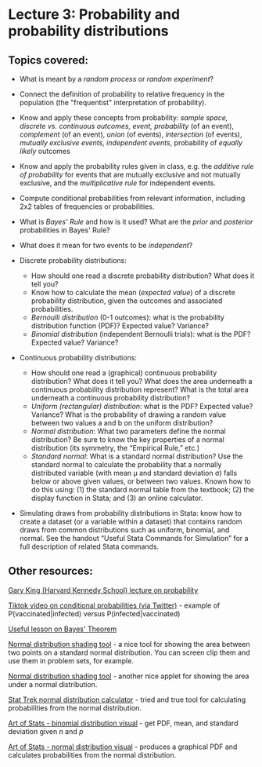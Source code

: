 # Lecture 3: Probability and probability distributions

## Topics covered:

* What is meant by a *random process* or *random experiment*?

* Connect the definition of probability to relative frequency in the population (the "frequentist" interpretation of probability).

* Know and apply these concepts from probability: *sample space, discrete vs. continuous outcomes, event, probability* (of an event), *complement* (of an event), *union* (of events), *intersection* (of events), *mutually exclusive events, independent events*, probability of *equally likely* outcomes

* Know and apply the probability rules given in class, e.g. the *additive rule of probability* for events that are mutually exclusive and not mutually exclusive, and the *multiplicative rule* for independent events.

* Compute conditional probabilities from relevant information, including 2x2 tables of frequencies or probabilities.

* What is *Bayes' Rule* and how is it used? What are the *prior* and *posterior* probabilities in Bayes' Rule?

* What does it mean for two events to be *independent*?

* Discrete probability distributions:
	* How should one read a discrete probability distribution? What does it tell you?
	* Know how to calculate the mean (*expected value*) of a discrete probability distribution, given the outcomes and associated probabilities.
	* *Bernoulli distribution* (0-1 outcomes): what is the probability distribution function (PDF)? Expected value? Variance?
	* *Binomial distribution* (independent Bernoulli trials): what is the PDF? Expected value? Variance?

* Continuous probability distributions:
	* How should one read a (graphical) continuous probability distribution? What does it tell you? What does the area underneath a continuous probability distribution represent? What is the total area underneath a continuous probability distribution?
	* *Uniform (rectangular) distribution*: what is the PDF? Expected value? Variance? What is the probability of drawing a random value between two values a and b on the uniform distribution?
	* *Normal distribution*: What two parameters define the normal distribution? Be sure to know the key properties of a normal distribution (its symmetry, the “Empirical Rule,” etc.)
	* *Standard normal*: What is a standard normal distribution? Use the standard normal to calculate the probability that a normally distributed variable (with mean μ and standard deviation σ) falls below or above given values, or between two values. Known how to do this using: (1) the standard normal table from the textbook; (2) the display function in Stata; and (3) an online calculator.

* Simulating draws from probability distributions in Stata: know how to create a dataset (or a variable within a dataset) that contains random draws from common distributions such as uniform, binomial, and normal. See the handout “Useful Stata Commands for Simulation” for a full description of related Stata commands.


## Other resources:

[Gary King (Harvard Kennedy School) lecture on probability](https://www.youtube.com/watch?v=6C7yRBfh2ok)

[Tiktok video on conditional probabilities (via Twitter)](https://twitter.com/howie_hua/status/1421502809862664197) - example of P(vaccinated|infected) versus P(infected|vaccinated)

[Useful lesson on Bayes' Theorem](https://dlsun.github.io/probability/bayes.html)

[Normal distribution shading tool](https://www.stat.berkeley.edu/~stark/Java/Html/NormHiLite.htm) - a nice tool for showing the area between two points on a standard normal distribution. You can screen clip them and use them in problem sets, for example.

[Normal distribution shading tool](https://homepage.divms.uiowa.edu/~mbognar/applets/normal.html) - another nice applet for showing the area under a normal distribution.

[Stat Trek normal distribution calculator](https://stattrek.com/online-calculator/normal.aspx) - tried and true tool for calculating probabilities from the normal distribution.

[Art of Stats - binomial distribution visual](https://istats.shinyapps.io/BinomialDist/) - get PDF, mean, and standard deviation given *n* and *p*

[Art of Stats - normal distribution visual](https://istats.shinyapps.io/NormalDist/) - produces a graphical PDF and calculates probabilities from the normal distribution.


